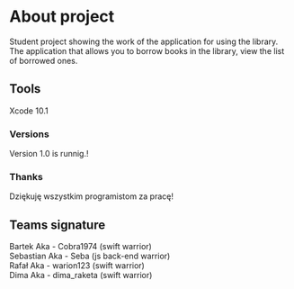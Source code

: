 # About project
Student project showing the work of the application for using the library.
The application that allows you to borrow books in the library, view the list of borrowed ones.

## Tools

Xcode 10.1

### Versions
Version 1.0 is runnig.!

### Thanks
Dziękuję wszystkim programistom za pracę!

## Teams signature

Bartek Aka - Cobra1974 (swift warrior)<br/> 
Sebastian Aka - Seba (js back-end warrior)  <br/>
Rafał Aka - warion123 (swift warrior) <br/>
Dima Aka - dima_raketa (swift warrior)<br/>




